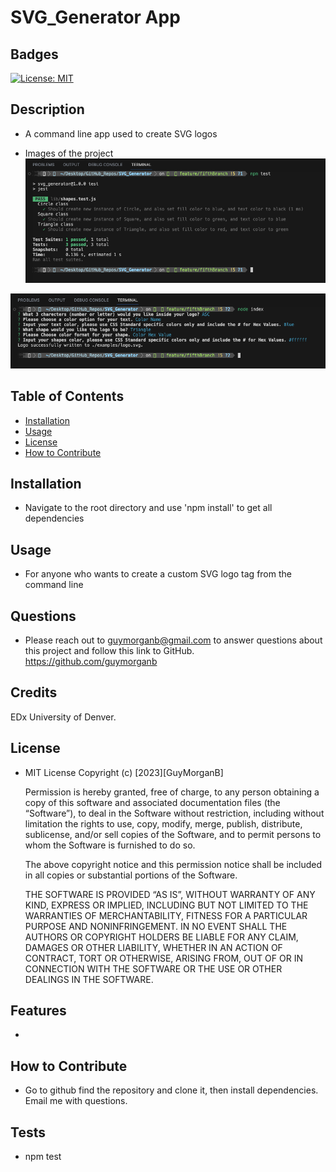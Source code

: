 
  # SVG_Generator App

  ## Badges
  [![License: MIT](https://img.shields.io/badge/License-MIT-blue.svg)](https://opensource.org/licenses/MIT)

  ## Description
  - A command line app used to create SVG logos
  
  - Images of the project
  ![step 1](https://github.com/guymorganb/SVG_Generator/blob/main/images/SVG_Test.png?raw=true)

  ![step 2](https://github.com/guymorganb/SVG_Generator/blob/main/images/SVG_run.png?raw=true)

  ## Table of Contents
  - [Installation](#installation)
  - [Usage](#usage)
  - [License](#license)
  - [How to Contribute](#how-to-contribute)
  
  ## Installation
  - Navigate to the root directory and use 'npm install' to get all dependencies
  
  ## Usage
  - For anyone who wants to create a custom SVG logo tag from the command line
  
  ## Questions
  - Please reach out to guymorganb@gmail.com to answer questions about this project and follow this link to GitHub. https://github.com/guymorganb

  ## Credits

  EDx University of Denver.

  ## License
  - MIT License
 Copyright (c) [2023][GuyMorganB]

      Permission is hereby granted, free of charge, to any person obtaining a copy of this software and associated documentation files (the “Software”), to deal in the Software without restriction, including without limitation the rights to use, copy, modify, merge, publish, distribute, sublicense, and/or sell copies of the Software, and to permit persons to whom the Software is furnished to do so.

      The above copyright notice and this permission notice shall be included in all
      copies or substantial portions of the Software.

      THE SOFTWARE IS PROVIDED “AS IS”, WITHOUT WARRANTY OF ANY KIND, EXPRESS OR IMPLIED, INCLUDING BUT NOT LIMITED TO THE WARRANTIES OF MERCHANTABILITY, FITNESS FOR A PARTICULAR PURPOSE AND NONINFRINGEMENT. IN NO EVENT SHALL THE AUTHORS OR COPYRIGHT HOLDERS BE LIABLE FOR ANY CLAIM, DAMAGES OR OTHER LIABILITY, WHETHER IN AN ACTION OF CONTRACT, TORT OR OTHERWISE, ARISING FROM, OUT OF OR IN CONNECTION WITH THE SOFTWARE OR THE USE OR OTHER DEALINGS IN THE SOFTWARE.


  ## Features
  - 

  ## How to Contribute
  - Go to github find the repository and clone it, then install dependencies. Email me with questions.
  
  ## Tests
  - npm test
